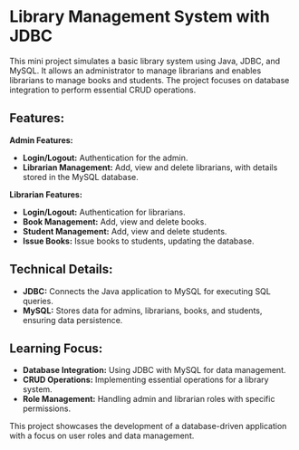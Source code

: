 # Library Management System with JDBC

This mini project simulates a basic library system using Java, JDBC, and MySQL. It allows an administrator to manage librarians and enables librarians to manage books and students. The project focuses on database integration to perform essential CRUD operations.
## Features:
**Admin Features:**
- **Login/Logout:** Authentication for the admin.
- **Librarian Management:** Add, view and delete librarians, with details stored in the MySQL database. 

**Librarian Features:**
- **Login/Logout:** Authentication for librarians.
- **Book Management:** Add, view and delete books.
- **Student Management:** Add, view and delete students.
- **Issue Books:** Issue books to students, updating the database.

## Technical Details:
- **JDBC:** Connects the Java application to MySQL for executing SQL queries.
- **MySQL:** Stores data for admins, librarians, books, and students, ensuring data persistence.

## Learning Focus:
- **Database Integration:** Using JDBC with MySQL for data management.
- **CRUD Operations:** Implementing essential operations for a library system.
- **Role Management:** Handling admin and librarian roles with specific permissions.

This project showcases the development of a database-driven application with a focus on user roles and data management.
